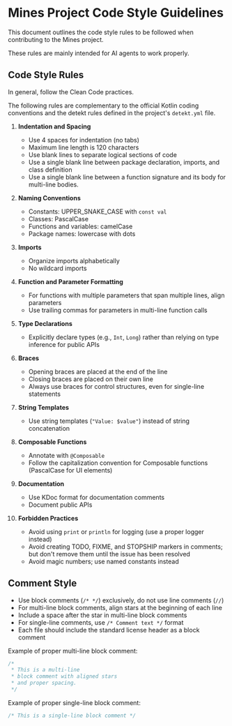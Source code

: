 # Mines Project Code Style Guidelines

This document outlines the code style rules to be followed when contributing to the Mines project.

These rules are mainly intended for AI agents to work properly.

## Code Style Rules

In general, follow the Clean Code practices.

The following rules are complementary to the official Kotlin coding conventions
and the detekt rules defined in the project's `detekt.yml` file.

1. **Indentation and Spacing**
    - Use 4 spaces for indentation (no tabs)
    - Maximum line length is 120 characters
    - Use blank lines to separate logical sections of code
    - Use a single blank line between package declaration, imports, and class definition
    - Use a single blank line between a function signature and its body for multi-line bodies.

2. **Naming Conventions**
    - Constants: UPPER_SNAKE_CASE with `const val`
    - Classes: PascalCase
    - Functions and variables: camelCase
    - Package names: lowercase with dots

3. **Imports**
    - Organize imports alphabetically
    - No wildcard imports

4. **Function and Parameter Formatting**
    - For functions with multiple parameters that span multiple lines, align parameters
    - Use trailing commas for parameters in multi-line function calls

5. **Type Declarations**
    - Explicitly declare types (e.g., `Int`, `Long`) rather than relying on type inference for public APIs

6. **Braces**
    - Opening braces are placed at the end of the line
    - Closing braces are placed on their own line
    - Always use braces for control structures, even for single-line statements

7. **String Templates**
    - Use string templates (`"Value: $value"`) instead of string concatenation

8. **Composable Functions**
    - Annotate with `@Composable`
    - Follow the capitalization convention for Composable functions (PascalCase for UI elements)

9. **Documentation**
    - Use KDoc format for documentation comments
    - Document public APIs

10. **Forbidden Practices**
    - Avoid using `print` or `println` for logging (use a proper logger instead)
    - Avoid creating TODO, FIXME, and STOPSHIP markers in comments; but don't remove them until the issue has been resolved
    - Avoid magic numbers; use named constants instead

## Comment Style

- Use block comments (`/* */`) exclusively, do not use line comments (`//`)
- For multi-line block comments, align stars at the beginning of each line
- Include a space after the star in multi-line block comments
- For single-line comments, use `/* Comment text */` format
- Each file should include the standard license header as a block comment

Example of proper multi-line block comment:

```kotlin
/*
 * This is a multi-line
 * block comment with aligned stars
 * and proper spacing.
 */
```

Example of proper single-line block comment:

```kotlin
/* This is a single-line block comment */
```
